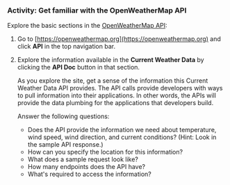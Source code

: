 ### Activity: Get familiar with the OpenWeatherMap API

Explore the basic sections in the [OpenWeatherMap API](https://openweathermap.org/api/):

1.  Go to [https://openweathermap.org](https://openweathermap.org) and click **API** in the top navigation bar.
2.  Explore the information available in the **Current Weather Data** by clicking the **API Doc** button in that section.

    As you explore the site, get a sense of the information this Current Weather Data API provides. The API calls provide developers with ways to pull information into their applications. In other words, the APIs will provide the data plumbing for the applications that developers build.

    Answer the following questions:

    * Does the API provide the information we need about temperature, wind speed, wind direction, and current conditions? (Hint: Look in the sample API response.)
    * How can you specify the location for this information?
    * What does a sample request look like?
    * How many endpoints does the API have?
    * What's required to access the information?

